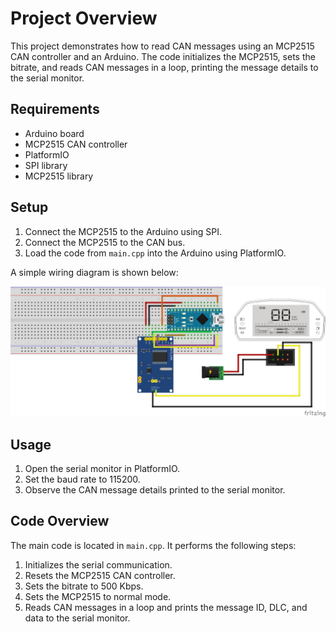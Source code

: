 # Project Overview

This project demonstrates how to read CAN messages using an MCP2515 CAN controller and an Arduino. The code initializes the MCP2515, sets the bitrate, and reads CAN messages in a loop, printing the message details to the serial monitor.

## Requirements

- Arduino board
- MCP2515 CAN controller
- PlatformIO
- SPI library
- MCP2515 library

## Setup

1. Connect the MCP2515 to the Arduino using SPI.
2. Connect the MCP2515 to the CAN bus.
3. Load the code from `main.cpp` into the Arduino using PlatformIO.

A simple wiring diagram is shown below:

![Wiring Diagram](imgs/wiring_diagram.png)

## Usage

1. Open the serial monitor in PlatformIO.
2. Set the baud rate to 115200.
3. Observe the CAN message details printed to the serial monitor.

## Code Overview

The main code is located in `main.cpp`. It performs the following steps:

1. Initializes the serial communication.
2. Resets the MCP2515 CAN controller.
3. Sets the bitrate to 500 Kbps.
4. Sets the MCP2515 to normal mode.
5. Reads CAN messages in a loop and prints the message ID, DLC, and data to the serial monitor.

